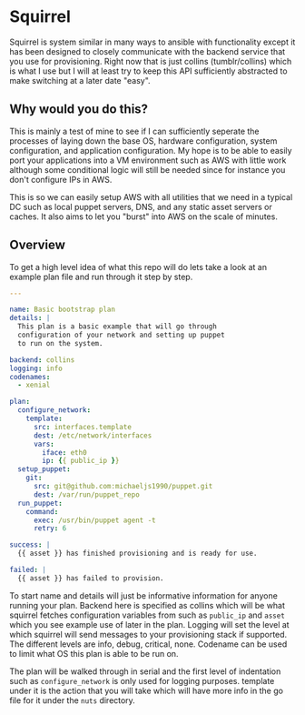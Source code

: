 # Squirrel

Squirrel is system similar in many ways to ansible with functionality except it
has been designed to closely communicate with the backend service that you use
for provisioning. Right now that is just collins (tumblr/collins) which is what
I use but I will at least try to keep this API sufficiently abstracted to make
switching at a later date "easy".

## Why would you do this?

This is mainly a test of mine to see if I can sufficiently seperate the processes 
of laying down the base OS, hardware configuration, system configuration, and 
application configuration. My hope is to be able to easily port your applications
into a VM environment such as AWS with little work although some conditional logic
will still be needed since for instance you don't configure IPs in AWS.

This is so we can easily setup AWS with all utilities that we need in a typical
DC such as local puppet servers, DNS, and any static asset servers or caches. 
It also aims to let you "burst" into AWS on the scale of minutes.

## Overview

To get a high level idea of what this repo will do lets take a look at an example
plan file and run through it step by step.

```yaml
---

name: Basic bootstrap plan
details: |
  This plan is a basic example that will go through
  configuration of your network and setting up puppet
  to run on the system.

backend: collins
logging: info
codenames:
  - xenial

plan:
  configure_network:
    template:
      src: interfaces.template
      dest: /etc/network/interfaces
      vars:
        iface: eth0
        ip: {{ public_ip }}
  setup_puppet:
    git:
      src: git@github.com:michaeljs1990/puppet.git
      dest: /var/run/puppet_repo
  run_puppet:
    command:
      exec: /usr/bin/puppet agent -t
      retry: 6

success: |
  {{ asset }} has finished provisioning and is ready for use.

failed: |
  {{ asset }} has failed to provision.
```

To start name and details will just be informative information for anyone running
your plan. Backend here is specified as collins which will be what squirrel fetches
configuration variables from such as `public_ip` and `asset` which you see example
use of later in the plan. Logging will set the level at which squirrel will send
messages to your provisioning stack if supported. The different levels are info,
debug, critical, none. Codename can be used to limit what OS this plan is able to
be run on. 

The plan will be walked through in serial and the first level of indentation such
as `configure_network` is only used for logging purposes. template under it is
the action that you will take which will have more info in the go file for it under
the `nuts` directory. 
